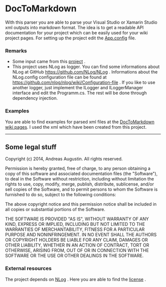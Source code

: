 DocToMarkdown
=============
With this parser you are able to parse your Visual Studio or Xamarin Studio xml outputs into markdown format.
The idea is to get a readable API documentation for your project which can be easily used for your wiki project pages. For setting up the project edit the [App.config](https://github.com/AndreasAugustin/DocToMarkdown/blob/master/src/DocToMarkdown/App.config) file.
    

### Remarks ###

- Some input came from this [project](https://gist.github.com/lontivero/593fc51f1208555112e0) .
- This project uses NLog as logger. You can find some informations about NLog at GitHub https://github.com/NLog/NLog .   Informations about the NLog.config configuration file can be found at https://github.com/nlog/nlog/wiki/Configuration-file  . If you like to use another logger, just implement the ILogger and ILoggerManager interface and edit the Programm.cs. The rest will be done through dependency injection.


### Examples ###
You are able to find examples for parsed xml files at the [DocToMarkdown wiki pages](https://github.com/AndreasAugustin/DocToMarkdown/wiki). I used the xml which have been created from this project.

---

## Some legal stuff ##

Copyright (c) 2014, Andreas Augustin. All rights reserved.

Permission is hereby granted, free of charge, to any person obtaining a copy
of this software and associated documentation files (the "Software"), to deal
in the Software without restriction, including without limitation the rights
to use, copy, modify, merge, publish, distribute, sublicense, and/or sell
copies of the Software, and to permit persons to whom the Software is
furnished to do so, subject to the following conditions:

The above copyright notice and this permission notice shall be included in all
copies or substantial portions of the Software.

THE SOFTWARE IS PROVIDED "AS IS", WITHOUT WARRANTY OF ANY KIND, EXPRESS OR
IMPLIED, INCLUDING BUT NOT LIMITED TO THE WARRANTIES OF MERCHANTABILITY,
FITNESS FOR A PARTICULAR PURPOSE AND NONINFRINGEMENT. IN NO EVENT SHALL THE
AUTHORS OR COPYRIGHT HOLDERS BE LIABLE FOR ANY CLAIM, DAMAGES OR OTHER
LIABILITY, WHETHER IN AN ACTION OF CONTRACT, TORT OR OTHERWISE, ARISING FROM,
OUT OF OR IN CONNECTION WITH THE SOFTWARE OR THE USE OR OTHER DEALINGS IN THE
SOFTWARE.

### External resources ###
The project depends on [NLog](https://github.com/NLog/NLog) .
Here you are able to find the [license](https://github.com/NLog/NLog/blob/master/LICENSE.txt) .

